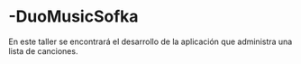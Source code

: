 # -DuoMusicSofka
En este taller se encontrará el desarrollo de la aplicación que administra una lista de canciones.
